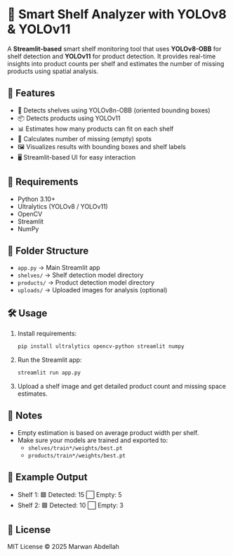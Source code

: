 # 🧠 Smart Shelf Analyzer with YOLOv8 & YOLOv11

A **Streamlit-based** smart shelf monitoring tool that uses **YOLOv8-OBB** for shelf detection and **YOLOv11** for product detection. It provides real-time insights into product counts per shelf and estimates the number of missing products using spatial analysis.

## 🚀 Features

- 🧠 Detects shelves using YOLOv8n-OBB (oriented bounding boxes)
- 📦 Detects products using YOLOv11
- 📊 Estimates how many products can fit on each shelf
- 🧮 Calculates number of missing (empty) spots
- 🖼️ Visualizes results with bounding boxes and shelf labels
- 🖥️ Streamlit-based UI for easy interaction

## 🧩 Requirements

- Python 3.10+
- Ultralytics (YOLOv8 / YOLOv11)
- OpenCV
- Streamlit
- NumPy

## 📁 Folder Structure

- `app.py` → Main Streamlit app
- `shelves/` → Shelf detection model directory
- `products/` → Product detection model directory
- `uploads/` → Uploaded images for analysis (optional)

## 🛠️ Usage

1. Install requirements:
   ```bash
   pip install ultralytics opencv-python streamlit numpy
   ```

2. Run the Streamlit app:
   ```bash
   streamlit run app.py
   ```

3. Upload a shelf image and get detailed product count and missing space estimates.

## 📌 Notes

- Empty estimation is based on average product width per shelf.
- Make sure your models are trained and exported to:
  - `shelves/train*/weights/best.pt`
  - `products/train*/weights/best.pt`

## 📸 Example Output

- Shelf 1: 🟩 Detected: 15 ⬜ Empty: 5  
- Shelf 2: 🟩 Detected: 10 ⬜ Empty: 3

## 📃 License

MIT License © 2025 Marwan Abdellah
